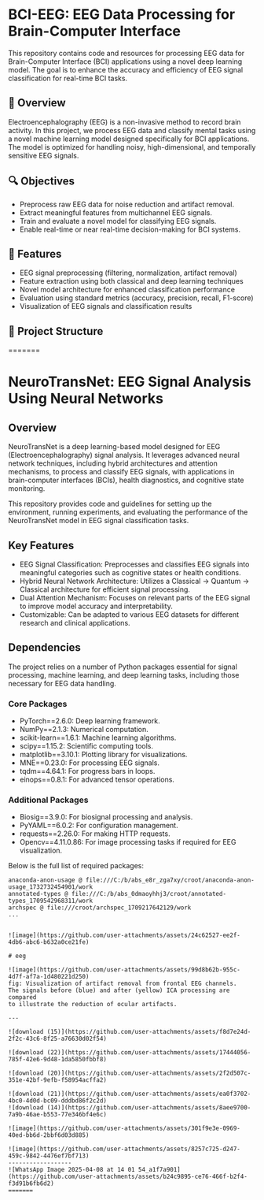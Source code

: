# BCI-EEG: EEG Data Processing for Brain-Computer Interface

This repository contains code and resources for processing EEG data for Brain-Computer Interface (BCI) applications using a novel deep learning model. The goal is to enhance the accuracy and efficiency of EEG signal classification for real-time BCI tasks.

## 🧠 Overview

Electroencephalography (EEG) is a non-invasive method to record brain activity. In this project, we process EEG data and classify mental tasks using a novel machine learning model designed specifically for BCI applications. The model is optimized for handling noisy, high-dimensional, and temporally sensitive EEG signals.

## 🔍 Objectives

- Preprocess raw EEG data for noise reduction and artifact removal.
- Extract meaningful features from multichannel EEG signals.
- Train and evaluate a novel model for classifying EEG signals.
- Enable real-time or near real-time decision-making for BCI systems.

## 🚀 Features

- EEG signal preprocessing (filtering, normalization, artifact removal)
- Feature extraction using both classical and deep learning techniques
- Novel model architecture for enhanced classification performance
- Evaluation using standard metrics (accuracy, precision, recall, F1-score)
- Visualization of EEG signals and classification results

## 📁 Project Structure

=======
# NeuroTransNet: EEG Signal Analysis Using Neural Networks

## Overview
NeuroTransNet is a deep learning-based model designed for EEG (Electroencephalography) signal analysis. It leverages advanced neural network techniques, including hybrid architectures and attention mechanisms, to process and classify EEG signals, with applications in brain-computer interfaces (BCIs), health diagnostics, and cognitive state monitoring.

This repository provides code and guidelines for setting up the environment, running experiments, and evaluating the performance of the NeuroTransNet model in EEG signal classification tasks.

## Key Features

- EEG Signal Classification: Preprocesses and classifies EEG signals into meaningful categories such as cognitive states or health conditions.
- Hybrid Neural Network Architecture: Utilizes a Classical -> Quantum -> Classical architecture for efficient signal processing.
- Dual Attention Mechanism: Focuses on relevant parts of the EEG signal to improve model accuracy and interpretability.
- Customizable: Can be adapted to various EEG datasets for different research and clinical applications.

## Dependencies

The project relies on a number of Python packages essential for signal processing, machine learning, and deep learning tasks, including those necessary for EEG data handling.

### Core Packages
- PyTorch==2.6.0: Deep learning framework.
- NumPy==2.1.3: Numerical computation.
- scikit-learn==1.6.1: Machine learning algorithms.
- scipy==1.15.2: Scientific computing tools.
- matplotlib==3.10.1: Plotting library for visualizations.
- MNE==0.23.0: For processing EEG signals.
- tqdm==4.64.1: For progress bars in loops.
- einops==0.8.1: For advanced tensor operations.

### Additional Packages
- Biosig==3.9.0: For biosignal processing and analysis.
- PyYAML==6.0.2: For configuration management.
- requests==2.26.0: For making HTTP requests.
- Opencv==4.11.0.86: For image processing tasks if required for EEG visualization.

Below is the full list of required packages:

```text
anaconda-anon-usage @ file:///C:/b/abs_e8r_zga7xy/croot/anaconda-anon-usage_1732732454901/work
annotated-types @ file:///C:/b/abs_0dmaoyhhj3/croot/annotated-types_1709542968311/work
archspec @ file:///croot/archspec_1709217642129/work
...


![image](https://github.com/user-attachments/assets/24c62527-ee2f-4db6-abc6-b632a0ce21fe)

# eeg

![image](https://github.com/user-attachments/assets/99d8b62b-955c-4d7f-af7a-1d480221d250)
fig: Visualization of artifact removal from frontal EEG channels.
The signals before (blue) and after (yellow) ICA processing are compared
to illustrate the reduction of ocular artifacts.

---

![download (15)](https://github.com/user-attachments/assets/f8d7e24d-2f2c-43c6-8f25-a76630d02f54)

![download (22)](https://github.com/user-attachments/assets/17444056-785f-42e6-9d48-1da5850fbbf8)

![download (20)](https://github.com/user-attachments/assets/2f2d507c-351e-42bf-9efb-f58954acffa2)

![download (21)](https://github.com/user-attachments/assets/ea0f3702-4bc0-4d0d-bc09-dddbd86f2c2d)
![download (14)](https://github.com/user-attachments/assets/8aee9700-7a9b-46ae-b553-77e346bf4e6c)

![image](https://github.com/user-attachments/assets/301f9e3e-0969-40ed-bb6d-2bbf6d03d885)

![image](https://github.com/user-attachments/assets/8257c725-d247-459c-9842-4476ef7bf713)
------------------
![WhatsApp Image 2025-04-08 at 14 01 54_a1f7a901](https://github.com/user-attachments/assets/b24c9895-ce76-466f-b2f4-f3d91b6fb6d2)
=======
